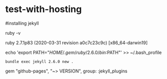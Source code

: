  
# test-with-hosting


#installing jekyll

ruby -v

ruby 2.7.1p83 (2020-03-31 revision a0c7c23c9c) [x86_64-darwin19]

echo 'export PATH="$HOME/.gem/ruby/2.6.0/bin:$PATH"' >> ~/.bash_profile


`bundle exec jekyll 2.6.0 new .`

gem "github-pages", "~> VERSION", group: :jekyll_plugins
 
